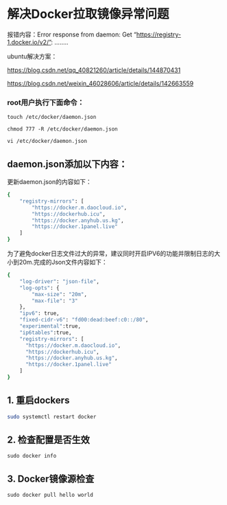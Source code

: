

# 解决Docker拉取镜像异常问题

报错内容：Error response from daemon: Get “https://registry-1.docker.io/v2/”: ........

ubuntu解决方案：

https://blog.csdn.net/qq_40821260/article/details/144870431

https://blog.csdn.net/weixin_46028606/article/details/142663559

### root用户执行下面命令：

```shell
touch /etc/docker/daemon.json
```

```shell
chmod 777 -R /etc/docker/daemon.json
```

```shell
vi /etc/docker/daemon.json
```



## daemon.json添加以下内容：

更新daemon.json的内容如下：

```sh
{
    "registry-mirrors": [
        "https://docker.m.daocloud.io",
        "https://dockerhub.icu",
        "https://docker.anyhub.us.kg",
        "https://docker.1panel.live"
    ]
}
```

为了避免docker日志文件过大的异常，建议同时开启IPV6的功能并限制日志的大小到20m.完成的Json文件内容如下：

```sh
{
    "log-driver": "json-file",
    "log-opts": {
        "max-size": "20m",
        "max-file": "3"
    },
    "ipv6": true,
    "fixed-cidr-v6": "fd00:dead:beef:c0::/80",
    "experimental":true,
    "ip6tables":true,
    "registry-mirrors": [
      "https://docker.m.daocloud.io",
      "https://dockerhub.icu",
      "https://docker.anyhub.us.kg",
      "https://docker.1panel.live"
    ]
}
```



## 1. 重启dockers

```sh
sudo systemctl restart docker
```



## 2. 检查配置是否生效

```shell
sudo docker info
```



## 3. Docker镜像源检查

```shell
sudo docker pull hello world
```

